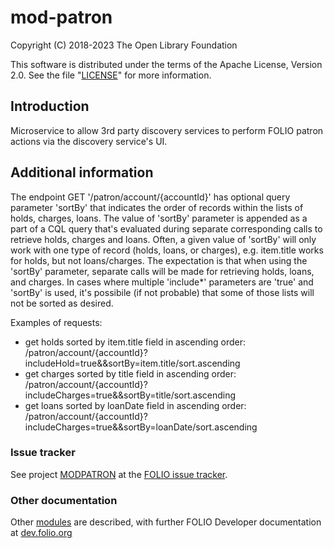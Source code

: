 # mod-patron

Copyright (C) 2018-2023 The Open Library Foundation

This software is distributed under the terms of the Apache License,
Version 2.0. See the file "[LICENSE](LICENSE)" for more information.

## Introduction

Microservice to allow 3rd party discovery services to perform FOLIO patron
actions via the discovery service's UI.

## Additional information
The endpoint GET '/patron/account/{accountId}' has optional query parameter 'sortBy'
that indicates the order of records within the lists of holds, charges, loans.
The value of 'sortBy' parameter is appended as a part of a CQL query that's evaluated
during separate corresponding calls to retrieve holds, charges and loans.
Often, a given value of 'sortBy' will only work with one type of record (holds, loans,
or charges), e.g. item.title works for holds, but not loans/charges.  The expectation is
that when using the 'sortBy' parameter, separate calls will be made for retrieving
holds, loans, and charges.  In cases where multiple 'include*' parameters are 'true' and
'sortBy' is used, it's possibile (if not probable) that some of those lists will not be sorted
as desired.

Examples of requests: 
   - get holds sorted by item.title field 
     in ascending order: /patron/account/{accountId}?includeHold=true&&sortBy=item.title/sort.ascending
   - get charges sorted by title field 
     in ascending order: /patron/account/{accountId}?includeCharges=true&&sortBy=title/sort.ascending
   - get loans sorted by loanDate field
     in ascending order: /patron/account/{accountId}?includeCharges=true&&sortBy=loanDate/sort.ascending  
### Issue tracker

See project [MODPATRON](https://issues.folio.org/browse/MODPATRON)
at the [FOLIO issue tracker](https://dev.folio.org/guidelines/issue-tracker).

### Other documentation

Other [modules](https://dev.folio.org/source-code/#server-side) are described,
with further FOLIO Developer documentation at [dev.folio.org](https://dev.folio.org/)
